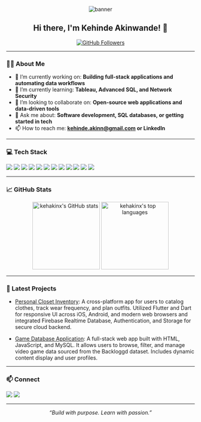 <!-- Profile banner (optional, can host your own image or use a service like shields.io) -->
<p align="center">
  <img src="https://capsule-render.vercel.app/api?type=waving&color=gradient&height=180&section=header&text=kehakinx%20👋&fontSize=40&fontAlignY=35" alt="banner"/>
</p>

<h2 align="center">Hi there, I'm Kehinde Akinwande! 👋</h2>

<p align="center">
  <a href="https://github.com/kehakinx">
    <img src="https://img.shields.io/github/followers/kehakinx?label=Follow&style=social" alt="GitHub Followers"/>
  </a>
</p>

---

### 🧑‍💻 About Me

- 🔭 I’m currently working on: **Building full-stack applications and automating data workflows**
- 🌱 I’m currently learning: **Tableau, Advanced SQL, and Network Security**
- 👯 I’m looking to collaborate on: **Open-source web applications and data-driven tools**
- 💬 Ask me about: **Software development, SQL databases, or getting started in tech**
- 📫 How to reach me: **kehinde.akinn@gmail.com or LinkedIn**

---

### 💻 Tech Stack

<p align="left">
  <img src="https://img.shields.io/badge/Python-3776AB?style=for-the-badge&logo=python&logoColor=white"/>
  <img src="https://img.shields.io/badge/Java-ED8B00?style=for-the-badge&logo=java&logoColor=white"/>
  <img src="https://img.shields.io/badge/SQL-4479A1?style=for-the-badge&logo=postgresql&logoColor=white"/>
  <img src="https://img.shields.io/badge/JavaScript-F7DF1E?style=for-the-badge&logo=javascript&logoColor=black"/>
  <img src="https://img.shields.io/badge/HTML5-E34F26?style=for-the-badge&logo=html5&logoColor=white"/>
  <img src="https://img.shields.io/badge/MySQL-005C84?style=for-the-badge&logo=mysql&logoColor=white"/>
  <img src="https://img.shields.io/badge/PostgreSQL-336791?style=for-the-badge&logo=postgresql&logoColor=white"/>
  <img src="https://img.shields.io/badge/React-20232A?style=for-the-badge&logo=react&logoColor=61DAFB"/>
  <img src="https://img.shields.io/badge/GitHub-100000?style=for-the-badge&logo=github&logoColor=white"/>
  <img src="https://img.shields.io/badge/KaliLinux-557C94?style=for-the-badge&logo=kalilinux&logoColor=white"/>
  <img src="https://img.shields.io/badge/VirtualBox-183A61?style=for-the-badge&logo=virtualbox&logoColor=white"/>
  <img src="https://img.shields.io/badge/Tableau-E97627?style=for-the-badge&logo=tableau&logoColor=white"/>
</p>

---

### 📈 GitHub Stats

<p align="center">
  <img src="https://github-readme-stats.vercel.app/api?username=kehakinx&show_icons=true&theme=radical" alt="kehakinx's GitHub stats" height="180"/>
  <img src="https://github-readme-stats.vercel.app/api/top-langs/?username=kehakinx&layout=compact&theme=radical" alt="kehakinx's top languages" height="180"/>
</p>

---

### 🌱 Latest Projects
- [Personal Closet Inventory](https://github.com/kehakinx/Software_Dev_JNBK): A cross-platform app for users to catalog clothes, track wear frequency, and plan outfits. Utilized Flutter and Dart for responsive UI across iOS, Android, and modern web browsers and integrated Firebase Realtime Database, Authentication, and Storage for secure cloud backend. 

- [Game Database Application](https://github.com/kehakinx/Game-Nexus-Database): A full-stack web app built with HTML, JavaScript, and MySQL. It allows users to browse, filter, and manage video game data sourced from the Backloggd dataset. Includes dynamic content display and user profiles.


---

### 📫 Connect

<p align="left">
  <a href="mailto:kehinde.akinn@gmail.com"><img src="https://img.shields.io/badge/Email-D14836?style=for-the-badge&logo=gmail&logoColor=white"/></a>
  <a href="https://www.linkedin.com/in/kehindeakinwande"><img src="https://img.shields.io/badge/LinkedIn-0A66C2?style=for-the-badge&logo=linkedin&logoColor=white"/></a>
</p>

---

<p align="center">
  <i>“Build with purpose. Learn with passion.”</i>
</p>
